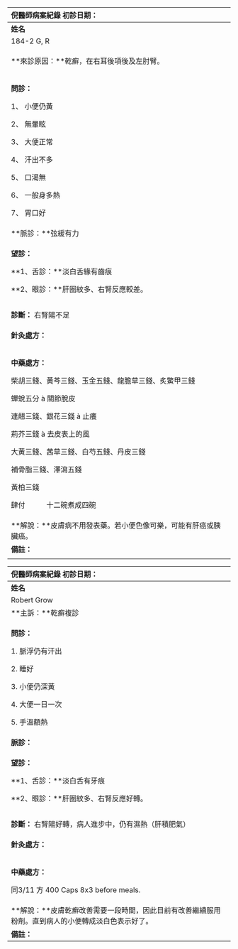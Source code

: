 ﻿|**倪醫師病案紀錄**     初診日期：|
| :- |
|**姓名**|**性別：**|**年齡及體型**|**來診日期：**|
|184-2 G, R|男|35 中等|3/11/2008|
|<p>**來診原因：**乾癬，在右耳後項後及左肘臂。</p><p></p>|
|<p>**問診：**</p><p>1、 小便仍黃</p><p>2、 無暈眩</p><p>3、 大便正常</p><p>4、 汗出不多</p><p>5、 口渴無</p><p>6、 一般身多熱</p><p>7、 胃口好</p>|
|**脈診：**弦緩有力|
|<p>**望診：**</p><p>**1、舌診：**淡白舌緣有齒痕</p><p>**2、眼診：**肝圈紋多、右腎反應較差。</p>|
||
||
|**診斷：** 右腎陽不足|
|<p>**針灸處方：** </p><p></p>|
|<p>**中藥處方：** </p><p>柴胡三錢、黃芩三錢、玉金五錢、龍膽草三錢、炙鱉甲三錢</p><p>蟬蛻五分 à 關節脫皮</p><p>連翹三錢、銀花三錢 à 止癢　　</p><p>荊芥三錢 à 去皮表上的風</p><p>大黃三錢、茜草三錢、白芍五錢、丹皮三錢</p><p>補骨脂三錢、澤瀉五錢</p><p>黃柏三錢</p><p>肆付　　　十二碗煮成四碗</p>|
|**解說：**皮膚病不用發表藥。若小便色像可樂，可能有肝癌或胰臟癌。|
|**備註：**|
||


|**倪醫師病案紀錄**     初診日期：|
| :- |
|**姓名**|**性別：**|**年齡及體型**|**來診日期：**|
|Robert Grow |男|35 中等|3/21/2008|
|**主訴：**乾癬複診|
|<p>**問診：**</p><p>1. 脈浮仍有汗出</p><p>2. 睡好</p><p>3. 小便仍深黃</p><p>4. 大便一日一次</p><p>5. 手溫額熱</p>|
|**脈診：**|
|<p>**望診：**</p><p>**1、舌診：**淡白舌有牙痕</p><p>**2、眼診：**肝圈紋多、右腎反應好轉。</p>|
||
||
|**診斷：** 右腎陽好轉，病人進步中，仍有濕熱（肝積肥氣）|
|<p>**針灸處方：** </p><p></p>|
|<p>**中藥處方：** </p><p>同3/11 方 400 Caps  8x3    before meals. </p>|
|**解說：**皮膚乾癬改善需要一段時間，因此目前有改善繼續服用粉劑。直到病人的小便轉成淡白色表示好了。|
|**備註：**|


